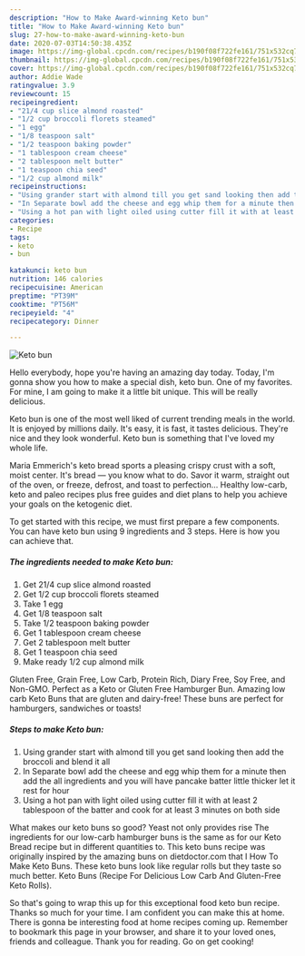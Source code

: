 ```yaml
---
description: "How to Make Award-winning Keto bun"
title: "How to Make Award-winning Keto bun"
slug: 27-how-to-make-award-winning-keto-bun
date: 2020-07-03T14:50:38.435Z
image: https://img-global.cpcdn.com/recipes/b190f08f722fe161/751x532cq70/keto-bun-recipe-main-photo.jpg
thumbnail: https://img-global.cpcdn.com/recipes/b190f08f722fe161/751x532cq70/keto-bun-recipe-main-photo.jpg
cover: https://img-global.cpcdn.com/recipes/b190f08f722fe161/751x532cq70/keto-bun-recipe-main-photo.jpg
author: Addie Wade
ratingvalue: 3.9
reviewcount: 15
recipeingredient:
- "21/4 cup slice almond roasted"
- "1/2 cup broccoli florets steamed"
- "1 egg"
- "1/8 teaspoon salt"
- "1/2 teaspoon baking powder"
- "1 tablespoon cream cheese"
- "2 tablespoon melt butter"
- "1 teaspoon chia seed"
- "1/2 cup almond milk"
recipeinstructions:
- "Using grander start with almond till you get sand looking then add the broccoli and blend it all"
- "In Separate bowl add the cheese and egg whip them for a minute then add the all ingredients and you will have pancake batter little thicker let it rest for hour"
- "Using a hot pan with light oiled using cutter fill it with at least 2 tablespoon of the batter and cook for at least 3 minutes on both side"
categories:
- Recipe
tags:
- keto
- bun

katakunci: keto bun 
nutrition: 146 calories
recipecuisine: American
preptime: "PT39M"
cooktime: "PT56M"
recipeyield: "4"
recipecategory: Dinner

---
```



![Keto bun](https://img-global.cpcdn.com/recipes/b190f08f722fe161/751x532cq70/keto-bun-recipe-main-photo.jpg)

Hello everybody, hope you're having an amazing day today. Today, I'm gonna show you how to make a special dish, keto bun. One of my favorites. For mine, I am going to make it a little bit unique. This will be really delicious.

Keto bun is one of the most well liked of current trending meals in the world. It is enjoyed by millions daily. It's easy, it is fast, it tastes delicious. They're nice and they look wonderful. Keto bun is something that I've loved my whole life.

Maria Emmerich&#39;s keto bread sports a pleasing crispy crust with a soft, moist center. It&#39;s bread — you know what to do. Savor it warm, straight out of the oven, or freeze, defrost, and toast to perfection… Healthy low-carb, keto and paleo recipes plus free guides and diet plans to help you achieve your goals on the ketogenic diet.


To get started with this recipe, we must first prepare a few components. You can have keto bun using 9 ingredients and 3 steps. Here is how you can achieve that.

<!--inarticleads1-->

##### The ingredients needed to make Keto bun:

1. Get 21/4 cup slice almond roasted
1. Get 1/2 cup broccoli florets steamed
1. Take 1 egg
1. Get 1/8 teaspoon salt
1. Take 1/2 teaspoon baking powder
1. Get 1 tablespoon cream cheese
1. Get 2 tablespoon melt butter
1. Get 1 teaspoon chia seed
1. Make ready 1/2 cup almond milk


Gluten Free, Grain Free, Low Carb, Protein Rich, Diary Free, Soy Free, and Non-GMO. Perfect as a Keto or Gluten Free Hamburger Bun. Amazing low carb Keto Buns that are gluten and dairy-free! These buns are perfect for hamburgers, sandwiches or toasts! 

<!--inarticleads2-->

##### Steps to make Keto bun:

1. Using grander start with almond till you get sand looking then add the broccoli and blend it all
1. In Separate bowl add the cheese and egg whip them for a minute then add the all ingredients and you will have pancake batter little thicker let it rest for hour
1. Using a hot pan with light oiled using cutter fill it with at least 2 tablespoon of the batter and cook for at least 3 minutes on both side


What makes our keto buns so good? Yeast not only provides rise The ingredients for our low-carb hamburger buns is the same as for our Keto Bread recipe but in different quantities to. This keto buns recipe was originally inspired by the amazing buns on dietdoctor.com that I How To Make Keto Buns. These keto buns look like regular rolls but they taste so much better. Keto Buns (Recipe For Delicious Low Carb And Gluten-Free Keto Rolls). 

So that's going to wrap this up for this exceptional food keto bun recipe. Thanks so much for your time. I am confident you can make this at home. There is gonna be interesting food at home recipes coming up. Remember to bookmark this page in your browser, and share it to your loved ones, friends and colleague. Thank you for reading. Go on get cooking!
